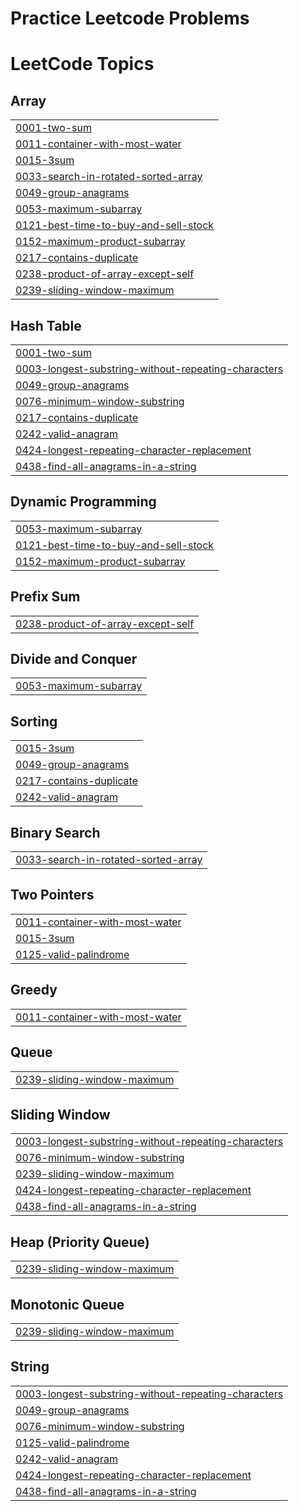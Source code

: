 # Practice Leetcode Problems

<!---LeetCode Topics Start-->
# LeetCode Topics
## Array
|  |
| ------- |
| [0001-two-sum](https://github.com/noahegger/Leetcode/tree/master/0001-two-sum) |
| [0011-container-with-most-water](https://github.com/noahegger/Leetcode/tree/master/0011-container-with-most-water) |
| [0015-3sum](https://github.com/noahegger/Leetcode/tree/master/0015-3sum) |
| [0033-search-in-rotated-sorted-array](https://github.com/noahegger/Leetcode/tree/master/0033-search-in-rotated-sorted-array) |
| [0049-group-anagrams](https://github.com/noahegger/Leetcode/tree/master/0049-group-anagrams) |
| [0053-maximum-subarray](https://github.com/noahegger/Leetcode/tree/master/0053-maximum-subarray) |
| [0121-best-time-to-buy-and-sell-stock](https://github.com/noahegger/Leetcode/tree/master/0121-best-time-to-buy-and-sell-stock) |
| [0152-maximum-product-subarray](https://github.com/noahegger/Leetcode/tree/master/0152-maximum-product-subarray) |
| [0217-contains-duplicate](https://github.com/noahegger/Leetcode/tree/master/0217-contains-duplicate) |
| [0238-product-of-array-except-self](https://github.com/noahegger/Leetcode/tree/master/0238-product-of-array-except-self) |
| [0239-sliding-window-maximum](https://github.com/noahegger/Leetcode/tree/master/0239-sliding-window-maximum) |
## Hash Table
|  |
| ------- |
| [0001-two-sum](https://github.com/noahegger/Leetcode/tree/master/0001-two-sum) |
| [0003-longest-substring-without-repeating-characters](https://github.com/noahegger/Leetcode/tree/master/0003-longest-substring-without-repeating-characters) |
| [0049-group-anagrams](https://github.com/noahegger/Leetcode/tree/master/0049-group-anagrams) |
| [0076-minimum-window-substring](https://github.com/noahegger/Leetcode/tree/master/0076-minimum-window-substring) |
| [0217-contains-duplicate](https://github.com/noahegger/Leetcode/tree/master/0217-contains-duplicate) |
| [0242-valid-anagram](https://github.com/noahegger/Leetcode/tree/master/0242-valid-anagram) |
| [0424-longest-repeating-character-replacement](https://github.com/noahegger/Leetcode/tree/master/0424-longest-repeating-character-replacement) |
| [0438-find-all-anagrams-in-a-string](https://github.com/noahegger/Leetcode/tree/master/0438-find-all-anagrams-in-a-string) |
## Dynamic Programming
|  |
| ------- |
| [0053-maximum-subarray](https://github.com/noahegger/Leetcode/tree/master/0053-maximum-subarray) |
| [0121-best-time-to-buy-and-sell-stock](https://github.com/noahegger/Leetcode/tree/master/0121-best-time-to-buy-and-sell-stock) |
| [0152-maximum-product-subarray](https://github.com/noahegger/Leetcode/tree/master/0152-maximum-product-subarray) |
## Prefix Sum
|  |
| ------- |
| [0238-product-of-array-except-self](https://github.com/noahegger/Leetcode/tree/master/0238-product-of-array-except-self) |
## Divide and Conquer
|  |
| ------- |
| [0053-maximum-subarray](https://github.com/noahegger/Leetcode/tree/master/0053-maximum-subarray) |
## Sorting
|  |
| ------- |
| [0015-3sum](https://github.com/noahegger/Leetcode/tree/master/0015-3sum) |
| [0049-group-anagrams](https://github.com/noahegger/Leetcode/tree/master/0049-group-anagrams) |
| [0217-contains-duplicate](https://github.com/noahegger/Leetcode/tree/master/0217-contains-duplicate) |
| [0242-valid-anagram](https://github.com/noahegger/Leetcode/tree/master/0242-valid-anagram) |
## Binary Search
|  |
| ------- |
| [0033-search-in-rotated-sorted-array](https://github.com/noahegger/Leetcode/tree/master/0033-search-in-rotated-sorted-array) |
## Two Pointers
|  |
| ------- |
| [0011-container-with-most-water](https://github.com/noahegger/Leetcode/tree/master/0011-container-with-most-water) |
| [0015-3sum](https://github.com/noahegger/Leetcode/tree/master/0015-3sum) |
| [0125-valid-palindrome](https://github.com/noahegger/Leetcode/tree/master/0125-valid-palindrome) |
## Greedy
|  |
| ------- |
| [0011-container-with-most-water](https://github.com/noahegger/Leetcode/tree/master/0011-container-with-most-water) |
## Queue
|  |
| ------- |
| [0239-sliding-window-maximum](https://github.com/noahegger/Leetcode/tree/master/0239-sliding-window-maximum) |
## Sliding Window
|  |
| ------- |
| [0003-longest-substring-without-repeating-characters](https://github.com/noahegger/Leetcode/tree/master/0003-longest-substring-without-repeating-characters) |
| [0076-minimum-window-substring](https://github.com/noahegger/Leetcode/tree/master/0076-minimum-window-substring) |
| [0239-sliding-window-maximum](https://github.com/noahegger/Leetcode/tree/master/0239-sliding-window-maximum) |
| [0424-longest-repeating-character-replacement](https://github.com/noahegger/Leetcode/tree/master/0424-longest-repeating-character-replacement) |
| [0438-find-all-anagrams-in-a-string](https://github.com/noahegger/Leetcode/tree/master/0438-find-all-anagrams-in-a-string) |
## Heap (Priority Queue)
|  |
| ------- |
| [0239-sliding-window-maximum](https://github.com/noahegger/Leetcode/tree/master/0239-sliding-window-maximum) |
## Monotonic Queue
|  |
| ------- |
| [0239-sliding-window-maximum](https://github.com/noahegger/Leetcode/tree/master/0239-sliding-window-maximum) |
## String
|  |
| ------- |
| [0003-longest-substring-without-repeating-characters](https://github.com/noahegger/Leetcode/tree/master/0003-longest-substring-without-repeating-characters) |
| [0049-group-anagrams](https://github.com/noahegger/Leetcode/tree/master/0049-group-anagrams) |
| [0076-minimum-window-substring](https://github.com/noahegger/Leetcode/tree/master/0076-minimum-window-substring) |
| [0125-valid-palindrome](https://github.com/noahegger/Leetcode/tree/master/0125-valid-palindrome) |
| [0242-valid-anagram](https://github.com/noahegger/Leetcode/tree/master/0242-valid-anagram) |
| [0424-longest-repeating-character-replacement](https://github.com/noahegger/Leetcode/tree/master/0424-longest-repeating-character-replacement) |
| [0438-find-all-anagrams-in-a-string](https://github.com/noahegger/Leetcode/tree/master/0438-find-all-anagrams-in-a-string) |
<!---LeetCode Topics End-->